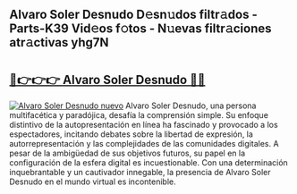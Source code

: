 ## Alvaro Soler Desnudo D𝚎sn𝚞dos filtr𝚊dos - Parts-K39 Vid𝚎os f𝚘tos - N𝚞evas filtr𝚊ciones atr𝚊ctivas yhg7N

# <h2><a href="http://mbduw2a.tromn.icu/?c=Alvaro+Soler+Desnudo">🔗👉👉👉 Alvaro Soler Desnudo 🔗🔗</a></h2>

[![Alvaro Soler Desnudo nuevo](https://i.imgur.com/pEAQMta.gif)](http://mbduw2a.tromn.icu/?c=Alvaro+Soler+Desnudo)
Alvaro Soler Desnudo, una persona multifacética y paradójica, desafía la comprensión simple. Su enfoque distintivo de la autopresentación en línea ha fascinado y provocado a los espectadores, incitando debates sobre la libertad de expresión, la autorrepresentación y las complejidades de las comunidades digitales. A pesar de la ambigüedad de sus objetivos futuros, su papel en la configuración de la esfera digital es incuestionable. Con una determinación inquebrantable y un cautivador innegable, la presencia de Alvaro Soler Desnudo en el mundo virtual es incontenible.
